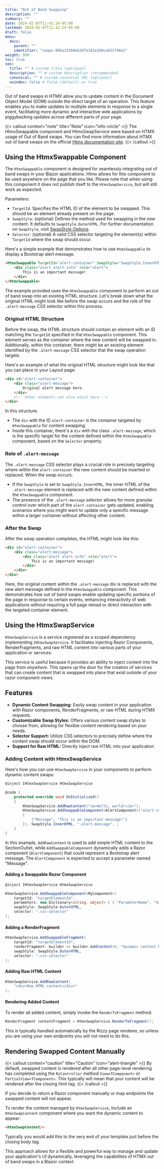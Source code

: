 ```yaml
---
title: "Out of Band Swapping"
description: ""
summary: ""
date: 2024-02-07T11:42:24-05:00
lastmod: 2024-02-07T11:42:24-05:00
draft: false
menu:
  docs:
    parent: ""
    identifier: "swaps-086a15288eb2dfe181e188ca652740e2"
weight: 999
toc: true
seo:
  title: "" # custom title (optional)
  description: "" # custom description (recommended)
  canonical: "" # custom canonical URL (optional)
  noindex: false # false (default) or true
---
```


Out of band swaps in HTMX allow you to update content in the Document Object Model (DOM) outside the direct target of an operation. This feature enables you to make updates to multiple elements in response to a single event, facilitating more dynamic and interactive web applications by piggybacking updates across different parts of your page.

{{< callout context="note" title="Note" icon="info-circle" >}}
The HtmxSwappable component and HtmxSwapService were based on HTMX usage of Out of Band swaps.  You can find more information about HTMX out of band swaps on the official [Htmx documentation site](https://htmx.org/attributes/hx-swap-oob/).
{{< /callout >}}

## Using the HtmxSwappable Component

The `HtmxSwappable` component is designed for seamlessly integrating out of band swaps in your Blazor applications. Htmx allows for this component to be used anywhere on the page that you like. Please note that when using this component it does not publish itself to the `HtmxSwapService`, but will still work as expected.

Parameters:
- `TargetId`: Specifies the HTML ID of the element to be swapped. This should be an element already present on the page.
- `SwapStyle`: (optional) Defines the method used for swapping in the new content. It defaults to `SwapStyle.OuterHTML`. For further documentation on `SwapStyle`, visit [SwapStyle Options](/rizzy.docs/docs/htmx/response/#swapstyle-options).
- `Selector`: (optional) A valid CSS selector targeting the element(s) within `TargetId` where the swap should occur.

Here's a simple example that demonstrates how to use `HtmxSwappable` to display a Bootstrap alert message.

```html
<HtmxSwappable TargetId="alert-container" SwapStyle="SwapStyle.InnerHTML" Selector=".alert-message">
    <div class="alert alert-info" role="alert">
        This is an important message!
    </div>
</HtmxSwappable>
```

The example provided uses the `HtmxSwappable` component to perform an out of band swap into an existing HTML structure. Let's break down what the original HTML might look like before the swap occurs and the role of the `.alert-message` CSS selector within this process.

### Original HTML Structure

Before the swap, the HTML structure should contain an element with an ID matching the `TargetId` specified in the `HtmxSwappable` component. This element serves as the container where the new content will be swapped in. Additionally, within this container, there might be an existing element identified by the `.alert-message` CSS selector that the swap operation targets.

Here's an example of what the original HTML structure might look like that you can place in your Layout page:

```html
<div id="alert-container">
    <div class="alert-message">
        Original alert message here.
    </div>
    <!-- Other elements can also exist here -->
</div>
```

In this structure:
- The `div` with the ID `alert-container` is the container targeted by `HtmxSwappable` for content swapping.
- Inside this container, there's a `div` with the class `.alert-message`, which is the specific target for the content defined within the `HtmxSwappable` component, based on the `Selector` property.

### Role of `.alert-message`

The `.alert-message` CSS selector plays a crucial role in precisely targeting where within the `alert-container` the new content should be inserted or replaced. When the swap occurs:
- If the `SwapStyle` is set to `SwapStyle.InnerHTML`, the inner HTML of the `.alert-message` element is replaced with the new content defined within the `HtmxSwappable` component.
- The presence of the `.alert-message` selector allows for more granular control over which part of the `alert-container` gets updated, enabling scenarios where you might want to update only a specific message within a larger container without affecting other content.

### After the Swap

After the swap operation completes, the HTML might look like this:

```html
<div id="alert-container">
    <div class="alert-message">
        <div class="alert alert-info" role="alert">
            This is an important message!
        </div>
    </div>
</div>
```

Here, the original content within the `.alert-message` div is replaced with the new alert message defined in the `HtmxSwappable` component. This demonstrates how out of band swaps enable updating specific portions of the page in response to certain events, enhancing interactivity of web applications without requiring a full page reload or direct interaction with the targeted container element.

## Using the HtmxSwapService

`HtmxSwapService` is a service registered as a scoped dependency implementing `IHtmxSwapService`. It facilitates injecting Razor Components, RenderFragments, and raw HTML content into various parts of your application or services.

This service is useful because it provides an ability to inject content into the page from *anywhere*.  This opens up the door for the creation of services that can create content that is swapped into place that exist outside of your razor component views.

## Features

- **Dynamic Content Swapping:** Easily swap content in your application with Razor components, RenderFragments, or raw HTML during HTMX requests.
- **Customizable Swap Styles:** Offers various content swap styles to choose from, allowing for flexible content rendering based on your needs.
- **Selector Support:** Utilize CSS selectors to precisely define where the content swap should occur within the DOM.
- **Support for Raw HTML:** Directly inject raw HTML into your application

### Adding Content with HtmxSwapService

Here's how you can use `HtmxSwapService` in your components to perform dynamic content swaps:

```csharp
@inject IHtmxSwapService HtmxSwapService

@code {
    protected override void OnInitialized()
    {
        HtmxSwapService.AddRawContent("<p>Hello, world!</p>");
        HtmxSwapService.AddSwappableComponent<AlertComponent>("alert-container", new Dictionary<string, object>
        {
            {"Message", "This is an important message!"}
        }), SwapStyle.InnerHTML, ".alert-message", ;
    }
}
```

In this example, `AddRawContent` is used to add simple HTML content to the SectionOutlet, while `AddSwappableComponent` dynamically adds a Razor component (`AlertComponent`) that could represent a Bootstrap alert message. The `AlertComponent` is expected to accept a parameter named "Message".

#### Adding a Swappable Razor Component

```csharp
@inject IHtmxSwapService HtmxSwapService

HtmxSwapService.AddSwappableComponent<MyComponent>(
    targetId: "targetElementId",
    parameters: new Dictionary<string, object> { { "ParameterName", "Value" } },
    swapStyle: SwapStyle.OuterHTML,
    selector: ".css-selector"
);
```

#### Adding a RenderFragment

```csharp
HtmxSwapService.AddSwappableFragment(
    targetId: "targetElementId",
    renderFragment: builder => builder.AddContent(0, "Dynamic content here"),
    swapStyle: SwapStyle.OuterHTML,
    selector: ".css-selector"
);
```

#### Adding Raw HTML Content

```csharp
HtmxSwapService.AddRawContent(
    "<div>Raw HTML content</div>"
);
```

#### Rendering Added Content

To render all added content, simply invoke the `RenderToFragment` method:

```csharp
RenderFragment contentFragment = HtmxSwapService.RenderToFragment();
```

This is typically handled automatically by the Rizzy page renderer, so unless you are using your own endpoints you will not need to do this.

## Rendering Swapped Content Manually

{{< callout context="caution" title="Caution" icon="alert-triangle" >}}
By default, swapped content is rendered after all other page-level rendering has completed using the `RzController` method `View<TComponent>` or `PartialView<TComponent>`. This typically will mean that your content will be rendered after the closing html tag. 
{{< /callout >}}

If you decide to return a Razor component manually or map endpoints the swapped content will not appear.

To render the content managed by `HtmxSwapService`, include an `HtmxSwapContent` component where you want the dynamic content to appear:

```html
<HtmxSwapContent/>
```

Typically you would add this to the very end of your template just before the closing body tag.

This approach allows for a flexible and powerful way to manage and update your application's UI dynamically, leveraging the capabilities of HTMX out of band swaps in a Blazor context.